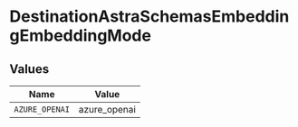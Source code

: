 # DestinationAstraSchemasEmbeddingEmbeddingMode


## Values

| Name           | Value          |
| -------------- | -------------- |
| `AZURE_OPENAI` | azure_openai   |